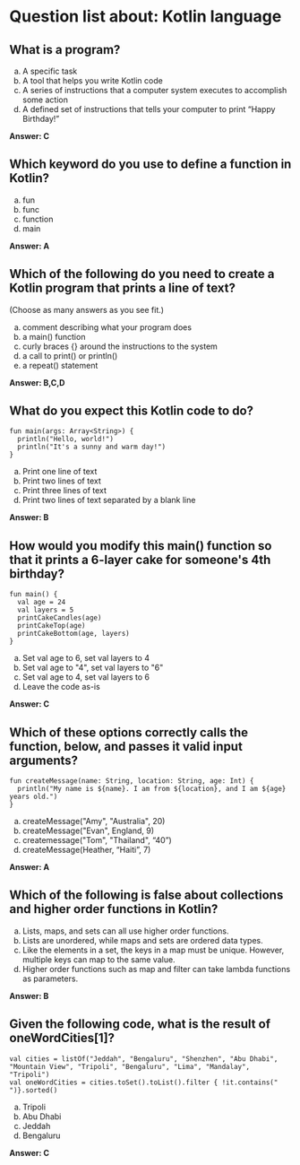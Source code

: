 # Question list about: Kotlin language
## What is a program?
<ol type="a">
  <li>A specific task</li>
  <li>A tool that helps you write Kotlin code</li>
  <li>A series of instructions that a computer system executes to accomplish some action</li>
  <li>A defined set of instructions that tells your computer to print “Happy Birthday!”</li>
</ol>

**Answer: C**

## Which keyword do you use to define a function in Kotlin?
<ol type="a">
  <li>fun</li>
  <li>func</li>
  <li>function</li>
  <li>main</li>
</ol>

**Answer: A**

## Which of the following do you need to create a Kotlin program that prints a line of text? 
(Choose as many answers as you see fit.)
<ol type="a">
  <li>comment describing what your program does</li>
  <li>a main() function</li>
  <li>curly braces {} around the instructions to the system</li>
  <li>a call to print() or println()</li>
  <li>a repeat() statement</li>
</ol>

**Answer: B,C,D**

## What do you expect this Kotlin code to do?
```
fun main(args: Array<String>) {
  println("Hello, world!")
  println("It's a sunny and warm day!")
}
```

<ol type="a">
  <li>Print one line of text</li>
  <li>Print two lines of text</li>
  <li>Print three lines of text</li>
  <li>Print two lines of text separated by a blank line</li>
</ol>

**Answer: B**
## How would you modify this main() function so that it prints a 6-layer cake for someone's 4th birthday?
```
fun main() {
  val age = 24
  val layers = 5
  printCakeCandles(age)
  printCakeTop(age)
  printCakeBottom(age, layers)
}
```

<ol type="a">
  <li>Set val age to 6, set val layers to 4</li>
  <li>Set val age to "4", set val layers to "6"</li>
  <li>Set val age to 4, set val layers to 6</li>
  <li>Leave the code as-is</li>
</ol>

**Answer: C**

## Which of these options correctly calls the function, below, and passes it valid input arguments?
```
fun createMessage(name: String, location: String, age: Int) {
  println("My name is ${name}. I am from ${location}, and I am ${age} years old.")
}
```

<ol type="a">
  <li>createMessage("Amy", "Australia", 20)</li>
  <li>createMessage("Evan", England, 9)</li>
  <li>createmessage("Tom", "Thailand", “40”)</li>
  <li>createMessage(Heather, “Haiti”, 7)</li>
</ol>

**Answer: A**

## Which of the following is false about collections and higher order functions in Kotlin?

<ol type="a">
  <li>Lists, maps, and sets can all use higher order functions.</li>
  <li>Lists are unordered, while maps and sets are ordered data types.</li>
  <li>Like the elements in a set, the keys in a map must be unique. However, multiple keys can map to the same value.</li>
  <li>Higher order functions such as map and filter can take lambda functions as parameters.</li>
</ol>

**Answer: B**

## Given the following code, what is the result of oneWordCities[1]?
```
val cities = listOf("Jeddah", "Bengaluru", "Shenzhen", "Abu Dhabi", "Mountain View", "Tripoli", "Bengaluru", "Lima", "Mandalay", "Tripoli")
val oneWordCities = cities.toSet().toList().filter { !it.contains(" ")}.sorted()
```

<ol type="a">
  <li>Tripoli</li>
  <li>Abu Dhabi</li>
  <li>Jeddah</li>
  <li>Bengaluru</li>
</ol>

**Answer: C**


